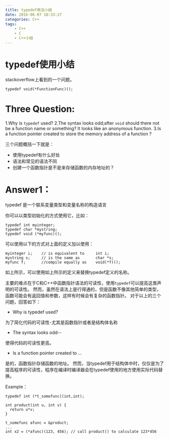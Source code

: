 ```yaml
---
title: typedef用法小结
date: 2016-06-07 10:33:27
categories: C++
tags:
	- C++
	- C
	- C++小结
---
```


# typedef使用小结

stackoverflow上看到的一个问题。

    typedef void(*FunctionFunc)();

# Three Question:

1.Why is `typedef` used?
2.The syntax looks odd;after `void` should there not be a function name or something? It looks like an anonymous function.
3.Is a function pointer created to store the memory address of a function ?

三个问题概括一下就是：

- 使用typedef有什么好处
- 语法和常见的语法不同
- 创建一个函数指针是不是来存储函数的内存地址的？
<!-- more -->

# Answer1：

typedef 是一个联系变量类型和变量名称的构造语言

你可以以类型初始化的方式使用它，比如：

    typedef int myinteger;
    typedef char *mystring;
    typedef void (*myfunc)();

可以使用以下的方式对上面的定义加以使用：

    myinteger i;	// is equivalent to		int i;
    mystring s;		// is the same as		char *s;
    myfunc f;		//compile equally as 	void(*f)();     

如上所示，可以使用如上所示的定义来替换typedef定义的名称。

主要的难点在于C和C++中函数指针语法的可读性，使用`typedef`可以提高这类声明的可读性。
然而，虽然在语法上是行得通的，但是函数不像其他简单的类型，函数可能会有返回值和参数，这样有时候会有复杂的函数指针。
对于以上的三个问题，回答如下：

- Why is typedef used?

为了简化代码的可读性-尤其是函数指针或者是结构体名称

- The syntax looks odd--

使得代码的可读性更高。

- Is a function pointer created to ...

是的，函数指针存储函数的地址。
然而，当typedef用于结构体中时，仅仅是为了提高程序的可读性，程序在编译时编译器会在typedef使用的地方使用实际代码替换。

Example：

    typedef int (*t_somefunc)(int,int);
    
    int product(int u, int v) {
      return u*v;
    }
    
    t_somefunc afunc = &product;
    ...
    int x2 = (*afunc)(123, 456); // call product() to calculate 123*456



  


